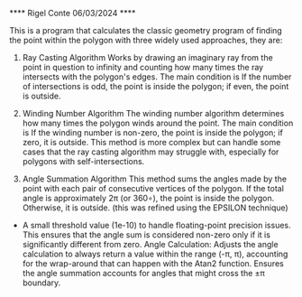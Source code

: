 
**** Rigel Conte 06/03/2024 ****

This is a program that calculates the classic geometry program of finding the point within the polygon with three widely used approaches, they are:

1. Ray Casting Algorithm
   Works by drawing an imaginary ray from the point in question to infinity and counting how many times the ray intersects with the polygon's edges.
   The main condition is If the number of intersections is odd, the point is inside the polygon; if even, the point is outside.

3. Winding Number Algorithm
The winding number algorithm determines how many times the polygon winds around the point.
The main condition is If the winding number is non-zero, the point is inside the polygon; if zero, it is outside. This method is more complex but can handle some cases that the ray casting algorithm may struggle with, especially for polygons with self-intersections.

5. Angle Summation Algorithm
This method sums the angles made by the point with each pair of consecutive vertices of the polygon. If the total angle is approximately 2π (or 360∘), the point is inside the polygon. Otherwise, it is outside. (this was refined using the EPSILON technique)

 - A small threshold value (1e-10) to handle floating-point precision issues. This ensures that the angle sum is considered non-zero only if it is significantly different from zero.
   Angle Calculation:
   Adjusts the angle calculation to always return a value within the range (-π, π), accounting for the wrap-around that can happen with the Atan2 function.
   Ensures the angle summation accounts for angles that might cross the ±π boundary.
  


